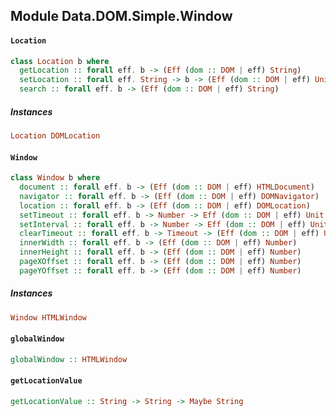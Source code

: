 ## Module Data.DOM.Simple.Window

#### `Location`

``` purescript
class Location b where
  getLocation :: forall eff. b -> (Eff (dom :: DOM | eff) String)
  setLocation :: forall eff. String -> b -> (Eff (dom :: DOM | eff) Unit)
  search :: forall eff. b -> (Eff (dom :: DOM | eff) String)
```

##### Instances
``` purescript
Location DOMLocation
```

#### `Window`

``` purescript
class Window b where
  document :: forall eff. b -> (Eff (dom :: DOM | eff) HTMLDocument)
  navigator :: forall eff. b -> (Eff (dom :: DOM | eff) DOMNavigator)
  location :: forall eff. b -> (Eff (dom :: DOM | eff) DOMLocation)
  setTimeout :: forall eff. b -> Number -> Eff (dom :: DOM | eff) Unit -> (Eff (dom :: DOM | eff) Timeout)
  setInterval :: forall eff. b -> Number -> Eff (dom :: DOM | eff) Unit -> (Eff (dom :: DOM | eff) Timeout)
  clearTimeout :: forall eff. b -> Timeout -> (Eff (dom :: DOM | eff) Unit)
  innerWidth :: forall eff. b -> (Eff (dom :: DOM | eff) Number)
  innerHeight :: forall eff. b -> (Eff (dom :: DOM | eff) Number)
  pageXOffset :: forall eff. b -> (Eff (dom :: DOM | eff) Number)
  pageYOffset :: forall eff. b -> (Eff (dom :: DOM | eff) Number)
```

##### Instances
``` purescript
Window HTMLWindow
```

#### `globalWindow`

``` purescript
globalWindow :: HTMLWindow
```

#### `getLocationValue`

``` purescript
getLocationValue :: String -> String -> Maybe String
```


